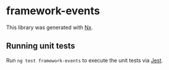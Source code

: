 # framework-events

This library was generated with [Nx](https://nx.dev).

## Running unit tests

Run `ng test framework-events` to execute the unit tests via [Jest](https://jestjs.io).
